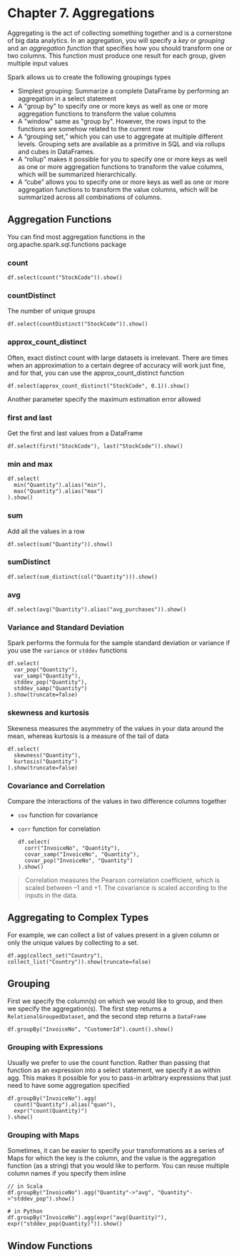 # Chapter 7. Aggregations

Aggregating is the act of collecting something together and is a cornerstone of big data analytics. In an aggregation,
you will specify a _key_ or _grouping_ and an _aggregation function_ that specifies how you should transform one or two
columns. This function must produce one result for each group, given multiple input values

Spark allows us to create the following groupings types

- Simplest grouping: Summarize a complete DataFrame by performing an aggregation in a select statement
- A "group by" to specify one or more keys as well as one or more aggregation functions to transform the value columns
- A "window" same as "group by". However, the rows input to the functions are somehow related to the current row
- A “grouping set,” which you can use to aggregate at multiple different levels. Grouping sets are available as a
  primitive in SQL and via rollups and cubes in DataFrames.
- A “rollup” makes it possible for you to specify one or more keys as well as one or more aggregation functions to
  transform the value columns, which will be summarized hierarchically.
- A “cube” allows you to specify one or more keys as well as one or more aggregation functions to transform the value
  columns, which will be summarized across all combinations of columns.

## Aggregation Functions

You can find most aggregation functions in the org.apache.spark.sql.functions package

### count

    df.select(count("StockCode")).show()

### countDistinct

The number of unique groups

    df.select(countDistinct("StockCode")).show()

### approx_count_distinct

Often, exact distinct count with large datasets is irrelevant. There are times when an approximation to a certain degree
of
accuracy will work just fine, and for that, you can use the approx_count_distinct function

    df.select(approx_count_distinct("StockCode", 0.1)).show()

Another parameter specify the maximum estimation error allowed

### first and last

Get the first and last values from a DataFrame

    df.select(first("StockCode"), last("StockCode")).show()

### min and max

    df.select(
      min("Quantity").alias("min"),
      max("Quantity").alias("max")
    ).show()

### sum

Add all the values in a row

    df.select(sum("Quantity")).show()

### sumDistinct

    df.select(sum_distinct(col("Quantity"))).show()

### avg

    df.select(avg("Quantity").alias("avg_purchases")).show()

### Variance and Standard Deviation

Spark performs the formula for the sample standard deviation or variance if you use the `variance` or `stddev` functions

    df.select(
      var_pop("Quantity"),
      var_samp("Quantity"),
      stddev_pop("Quantity"),
      stddev_samp("Quantity")
    ).show(truncate=false)

### skewness and kurtosis

Skewness measures the asymmetry of the values in your data around the mean, whereas kurtosis is a measure of the tail of
data

    df.select(
      skewness("Quantity"),
      kurtosis("Quantity")
    ).show(truncate=false)

### Covariance and Correlation

Compare the interactions of the values in two difference columns together

- `cov` function for covariance
- `corr` function for correlation

      df.select(
        corr("InvoiceNo", "Quantity"),
        covar_samp("InvoiceNo", "Quantity"),
        covar_pop("InvoiceNo", "Quantity")
      ).show()

> Correlation measures the Pearson correlation coefficient, which is scaled between –1 and +1. The covariance is scaled
> according to the inputs in the data.

## Aggregating to Complex Types

For example, we can collect a list of values present in a given column or only the unique values by collecting to a set.

    df.agg(collect_set("Country"), collect_list("Country")).show(truncate=false)

## Grouping

First we specify the column(s) on which we would like to group, and then we specify the aggregation(s). The first step
returns a `RelationalGroupedDataset`, and the second step returns a `DataFrame`

    df.groupBy("InvoiceNo", "CustomerId").count().show()

### Grouping with Expressions

Usually we prefer to use the count function. Rather than passing that function as an expression into a select statement,
we specify it as within agg. This makes it possible for you to pass-in arbitrary expressions that just need to have some
aggregation specified

    df.groupBy("InvoiceNo").agg(
      count("Quantity").alias("quan"),
      expr("count(Quantity)")
    ).show()

### Grouping with Maps

Sometimes, it can be easier to specify your transformations as a series of Maps for which the key is the column, and the
value is the aggregation function (as a string) that you would like to perform. You can reuse multiple column names if
you specify them inline

    // in Scala
    df.groupBy("InvoiceNo").agg("Quantity"->"avg", "Quantity"->"stddev_pop").show()

    # in Python
    df.groupBy("InvoiceNo").agg(expr("avg(Quantity)"), expr("stddev_pop(Quantity)")).show()

## Window Functions